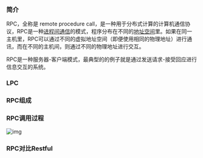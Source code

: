 ### 简介

RPC，全称是 remote procedure call，是一种用于分布式计算的计算机通信协议，RPC是一种[进程间通信](https://zh.wikipedia.org/wiki/进程间通信)的模式，程序分布在不同的[地址空间](https://zh.wikipedia.org/wiki/地址空间)里。如果在同一主机里，RPC可以通过不同的虚拟地址空间（即便使用相同的物理地址）进行通讯，而在不同的主机间，则通过不同的物理地址进行交互。

RPC是一种服务器-客户端模式，最典型的的例子就是通过发送请求-接受回应进行信息交互的系统。

### LPC

### RPC组成

### RPC调用过程

![img](https://pic3.zhimg.com/80/45366c44f775abfd0ac3b43bccc1abc3_720w.jpg?source=1940ef5c)

### RPC对比Restful